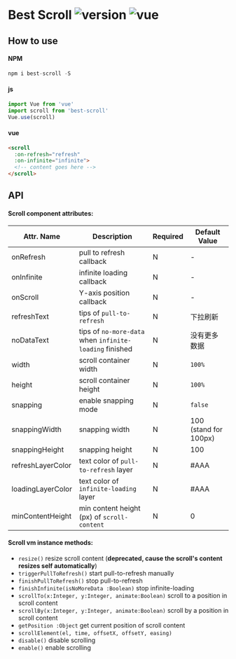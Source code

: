 # Best Scroll ![version](https://img.shields.io/badge/version-%20v2.2.0%20-green.svg) ![vue](https://img.shields.io/badge/vue-%20v2.1%20-green.svg) 

## How to use

#### NPM
```js
npm i best-scroll -S
```
#### js
```js
import Vue from 'vue'
import scroll from 'best-scroll'
Vue.use(scroll)
```

#### vue
```html
<scroll 
  :on-refresh="refresh"
  :on-infinite="infinite">
  <!-- content goes here -->
</scroll>
```

## API

#### Scroll component attributes:

| Attr. Name | Description | Required | Default Value |
|-----|-----|-----|-----|
| onRefresh | pull to refresh callback | N | - |
| onInfinite | infinite loading callback | N | - |
| onScroll | Y-axis position callback | N | - |
| refreshText | tips of `pull-to-refresh` | N | 下拉刷新 |
| noDataText | tips of `no-more-data` when `infinite-loading` finished | N | 没有更多数据 |
| width | scroll container width | N | `100%` |
| height | scroll container height | N | `100%` |
| snapping | enable snapping mode | N | `false` |
| snappingWidth | snapping width | N | 100 (stand for 100px) |
| snappingHeight | snapping height | N | 100 |
| refreshLayerColor | text color of `pull-to-refresh` layer | N | #AAA |
| loadingLayerColor | text color of `infinite-loading` layer | N | #AAA |
| minContentHeight | min content height (px) of `scroll-content` | N | 0 |

#### Scroll vm instance methods:

- `resize()` resize scroll content (**deprecated, cause the scroll's content resizes self automatically**)
- `triggerPullToRefresh()` start pull-to-refresh manually
- `finishPullToRefresh()` stop pull-to-refresh
- `finishInfinite(isNoMoreData :Boolean)` stop infinite-loading
- `scrollTo(x:Integer, y:Integer, animate:Boolean)` scroll to a position in scroll content
- `scrollBy(x:Integer, y:Integer, animate:Boolean)` scroll by a position in scroll content
- `getPosition :Object` get current position of scroll content
- `scrollElement(el, time, offsetX, offsetY, easing)` 
- `disable()` disable scrolling
- `enable()` enable scrolling
